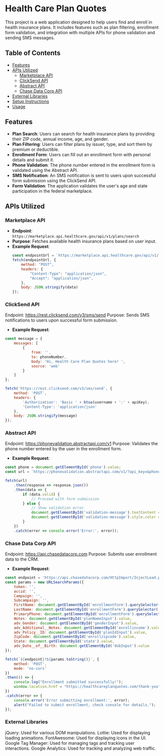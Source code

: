# Health Care Plan Quotes

This project is a web application designed to help users find and enroll in health insurance plans. It includes features such as plan filtering, enrollment form validation, and integration with multiple APIs for phone validation and sending SMS messages.

## Table of Contents
- [Features](#features)
- [APIs Utilized](#apis-utilized)
  - [Marketplace API](#marketplace-api)
  - [ClickSend API](#clicksend-api)
  - [Abstract API](#abstract-api)
  - [Chase Data Corp API](#chase-data-corp-api)
- [External Libraries](#external-libraries)
- [Setup Instructions](#setup-instructions)
- [Usage](#usage)

## Features
- **Plan Search**: Users can search for health insurance plans by providing their ZIP code, annual income, age, and gender.
- **Plan Filtering**: Users can filter plans by issuer, type, and sort them by premium or deductible.
- **Enrollment Form**: Users can fill out an enrollment form with personal details and submit it.
- **Phone Validation**: The phone number entered in the enrollment form is validated using the Abstract API.
- **SMS Notification**: An SMS notification is sent to users upon successful form submission using the ClickSend API.
- **Form Validation**: The application validates the user's age and state participation in the federal marketplace.

## APIs Utilized

### Marketplace API
- **Endpoint**: `https://marketplace.api.healthcare.gov/api/v1/plans/search`
- **Purpose**: Fetches available health insurance plans based on user input.
- **Example Request**:
  ```javascript
  const endpointUrl = `https://marketplace.api.healthcare.gov/api/v1/plans/search?apikey=`;
  fetch(endpointUrl, {
      method: "POST",
      headers: {
          "Content-Type": "application/json",
          "Accept": "application/json",
      },
      body: JSON.stringify(data)
  });

  
### ClickSend API
Endpoint: https://rest.clicksend.com/v3/sms/send
Purpose: Sends SMS notifications to users upon successful form submission.
- **Example Request**:
```javascript
const message = {
    messages: [
        {
            from: '',
            to: phoneNumber,
            body: 'Hi, Health Care Plan Quotes here! ',
            source: 'web'
        }
    ]
};

fetch('https://rest.clicksend.com/v3/sms/send', {
    method: 'POST',
    headers: {
        'Authorization': 'Basic ' + btoa(username + ':' + apiKey),
        'Content-Type': 'application/json'
    },
    body: JSON.stringify(message)
});
```

### Abstract API
Endpoint: https://phonevalidation.abstractapi.com/v1
Purpose: Validates the phone number entered by the user in the enrollment form.
- **Example Request**:
```javascript
const phone = document.getElementById('phone').value;
const url = `https://phonevalidation.abstractapi.com/v1/?api_key=&phone=${phone}`;

fetch(url)
    .then(response => response.json())
    .then(data => {
        if (data.valid) {
            // Proceed with form submission
        } else {
            // Show validation error
            document.getElementById('validation-message').textContent = 'Invalid phone number. Please enter a valid phone number.';
            document.getElementById('validation-message').style.color = 'red';
        }
    })
    .catch(error => console.error('Error:', error));
```
    
### Chase Data Corp API
Endpoint: https://api.chasedatacorp.com
Purpose: Submits user enrollment data to the CRM.
- **Example Request**:
```javascript
const endpoint = 'https://api.chasedatacorp.com/HttpImport/InjectLead.php';
const params = new URLSearchParams({
    token: '',
    accid: '',
    Campaign: '',
    Subcampaign: '',
    FirstName: document.getElementById('enrollmentForm').querySelector('[name="firstName"]').value,
    LastName: document.getElementById('enrollmentForm').querySelector('[name="lastName"]').value,
    PrimaryPhone: document.getElementById('enrollmentForm').querySelector('[name="phone"]').value,
    Notes: document.getElementById('planNameInput').value,
    adv_Gender: document.getElementById('genderInput').value,
    adv_Additional__Notes: document.getElementById('enrollincome').value,
    adv_Policy__ID: document.getElementById('planIdInput').value,
    ZipCode: document.getElementById('enrollzipcode').value,
    State: document.getElementById('state').value,
    adv_Date__of__Birth: document.getElementById('dobInput').value 
});

fetch(`${endpoint}?${params.toString()}`, {
    method: 'POST',
    mode: 'no-cors'
})
.then(() => {
    console.log("Enrollment submitted successfully!");
    window.location.href = "https://healthcareplanquotes.com/thank-you";
})
.catch(error => {
    console.error('Error submitting enrollment:', error);
    alert("Failed to submit enrollment, check console for details.");
});
```
### External Libraries
jQuery: Used for various DOM manipulations.
Lottie: Used for displaying loading animations.
FontAwesome: Used for displaying icons in the UI.
Google Tag Manager: Used for managing tags and tracking user interactions.
Google Analytics: Used for tracking and analyzing web traffic.
